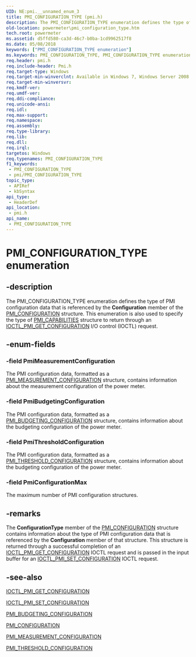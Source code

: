 ```yaml
---
UID: NE:pmi.__unnamed_enum_3
title: PMI_CONFIGURATION_TYPE (pmi.h)
description: The PMI_CONFIGURATION_TYPE enumeration defines the type of PMI configuration data that is referenced by the Configuration member of the PMI_CONFIGURATION structure.
old-location: powermeter\pmi_configuration_type.htm
tech.root: powermeter
ms.assetid: d5ffd580-ca3d-46c7-b0ba-1cd9962517f8
ms.date: 05/08/2018
keywords: ["PMI_CONFIGURATION_TYPE enumeration"]
ms.keywords: PMI_CONFIGURATION_TYPE, PMI_CONFIGURATION_TYPE enumeration [Power Metering and Budgeting Devices], PmiBudgetingConfiguration, PmiConfigurationMax, PmiMeasurementConfiguration, PmiThresholdConfiguration, PowerMeterRef_6d83a5b7-03d3-4f86-b2ac-9d70a889285e.xml, pmi/PMI_CONFIGURATION_TYPE, pmi/PmiBudgetingConfiguration, pmi/PmiConfigurationMax, pmi/PmiMeasurementConfiguration, pmi/PmiThresholdConfiguration, powermeter.pmi_configuration_type
req.header: pmi.h
req.include-header: Pmi.h
req.target-type: Windows
req.target-min-winverclnt: Available in Windows 7, Windows Server 2008 R2, and later versions of the Windows operating systems.
req.target-min-winversvr: 
req.kmdf-ver: 
req.umdf-ver: 
req.ddi-compliance: 
req.unicode-ansi: 
req.idl: 
req.max-support: 
req.namespace: 
req.assembly: 
req.type-library: 
req.lib: 
req.dll: 
req.irql: 
targetos: Windows
req.typenames: PMI_CONFIGURATION_TYPE
f1_keywords:
 - PMI_CONFIGURATION_TYPE
 - pmi/PMI_CONFIGURATION_TYPE
topic_type:
 - APIRef
 - kbSyntax
api_type:
 - HeaderDef
api_location:
 - pmi.h
api_name:
 - PMI_CONFIGURATION_TYPE
---
```


# PMI_CONFIGURATION_TYPE enumeration


## -description

The PMI_CONFIGURATION_TYPE enumeration defines the type of PMI configuration data that is referenced by the <b>Configuration</b> member of the <a href="https://docs.microsoft.com/windows-hardware/drivers/ddi/pmi/ns-pmi-_pmi_configuration">PMI_CONFIGURATION</a> structure. This enumeration is also used to specify the type of <a href="https://docs.microsoft.com/windows-hardware/drivers/ddi/pmi/ns-pmi-_pmi_capabilities">PMI_CAPABILITIES</a> structure to return through an <a href="https://docs.microsoft.com/windows-hardware/drivers/ddi/pmi/ni-pmi-ioctl_pmi_get_configuration">IOCTL_PMI_GET_CONFIGURATION</a> I/O control (IOCTL) request.

## -enum-fields

### -field PmiMeasurementConfiguration

The PMI configuration data, formatted as a <a href="https://docs.microsoft.com/windows-hardware/drivers/ddi/pmi/ns-pmi-_pmi_measurement_configuration">PMI_MEASUREMENT_CONFIGURATION</a> structure, contains information about the measurement configuration of the power meter.

### -field PmiBudgetingConfiguration

The PMI configuration data, formatted as a <a href="https://docs.microsoft.com/windows-hardware/drivers/ddi/pmi/ns-pmi-_pmi_budgeting_configuration">PMI_BUDGETING_CONFIGURATION</a> structure, contains information about the budgeting configuration of the power meter.

### -field PmiThresholdConfiguration

The PMI configuration data, formatted as a <a href="https://docs.microsoft.com/windows-hardware/drivers/ddi/pmi/ns-pmi-_pmi_threshold_configuration">PMI_THRESHOLD_CONFIGURATION</a> structure, contains information about the budgeting configuration of the power meter.

### -field PmiConfigurationMax

The maximum number of PMI configuration structures.

## -remarks

The <b>ConfigurationType</b> member of the <a href="https://docs.microsoft.com/windows-hardware/drivers/ddi/pmi/ns-pmi-_pmi_configuration">PMI_CONFIGURATION</a> structure contains information about the type of PMI configuration data that is referenced by the <b>Configuration</b> member of that structure. This structure is returned through a successful completion of an <a href="https://docs.microsoft.com/windows-hardware/drivers/ddi/pmi/ni-pmi-ioctl_pmi_get_configuration">IOCTL_PMI_GET_CONFIGURATION</a> IOCTL request and is passed in the input buffer for an <a href="https://docs.microsoft.com/windows-hardware/drivers/ddi/pmi/ni-pmi-ioctl_pmi_set_configuration">IOCTL_PMI_SET_CONFIGURATION</a> IOCTL request.

## -see-also

<a href="https://docs.microsoft.com/windows-hardware/drivers/ddi/pmi/ni-pmi-ioctl_pmi_get_configuration">IOCTL_PMI_GET_CONFIGURATION</a>



<a href="https://docs.microsoft.com/windows-hardware/drivers/ddi/pmi/ni-pmi-ioctl_pmi_set_configuration">IOCTL_PMI_SET_CONFIGURATION</a>



<a href="https://docs.microsoft.com/windows-hardware/drivers/ddi/pmi/ns-pmi-_pmi_budgeting_configuration">PMI_BUDGETING_CONFIGURATION</a>



<a href="https://docs.microsoft.com/windows-hardware/drivers/ddi/pmi/ns-pmi-_pmi_configuration">PMI_CONFIGURATION</a>



<a href="https://docs.microsoft.com/windows-hardware/drivers/ddi/pmi/ns-pmi-_pmi_measurement_configuration">PMI_MEASUREMENT_CONFIGURATION</a>



<a href="https://docs.microsoft.com/windows-hardware/drivers/ddi/pmi/ns-pmi-_pmi_threshold_configuration">PMI_THRESHOLD_CONFIGURATION</a>

